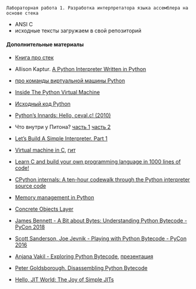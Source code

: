 `Лабораторная работа 1. Разработка интерпретатора языка ассемблера на основе стека`

- ANSI C
- исходные тексты загружаем в свой репозиторий

#### Дополнительные материалы

- [Книга про стек](https://drive.google.com/file/d/1qDuJEO3xEeNpy7b6RoVyV0COb9HYN45B/view?usp=sharing)

- Allison Kaptur. [A Python Interpreter Written in Python](https://www.aosabook.org/en/500L/a-python-interpreter-written-in-python.html)

- [про команды виртуальной машины Python](https://docs.python.org/3/library/dis.html)

- [Inside The Python Virtual Machine](https://leanpub.com/insidethepythonvirtualmachine/read)

- [Исходный код Python](https://github.com/python/cpython/tree/master/Python)

- [Python’s Innards: Hello, ceval.c! (2010)](https://tech.blog.aknin.name/category/my-projects/pythons-innards/)

- Что внутри у Питона? [часть 1](https://www.youtube.com/watch?v=at30AmjPsy4) [часть 2](https://www.youtube.com/watch?v=lSgoYx06L_s) 

- [Let’s Build A Simple Interpreter. Part 1](https://ruslanspivak.com/lsbasi-part1/)

- [Virtual machine in C](https://blog.felixangell.com/virtual-machine-in-c), [гит](https://github.com/felixangell/mac)

- [Learn C and build your own programming language in 1000 lines of code!](http://www.buildyourownlisp.com/)

- [CPython internals: A ten-hour codewalk through the Python interpreter source code](https://www.youtube.com/playlist?list=PLzV58Zm8FuBL6OAv1Yu6AwXZrnsFbbR0S)

- [Memory management in Python](https://rushter.com/blog/python-memory-managment/)

- [Concrete Objects Layer](https://docs.python.org/3/c-api/concrete.html)

- [James Bennett - A Bit about Bytes: Understanding Python Bytecode - PyCon 2018](https://www.youtube.com/watch?v=cSSpnq362Bk)

- [Scott Sanderson, Joe Jevnik - Playing with Python Bytecode - PyCon 2016](https://www.youtube.com/watch?v=mxjv9KqzwjI)

- [Anjana Vakil - Exploring Python Bytecode](https://www.youtube.com/watch?v=GNPKBICTF2w&feature=emb_title), [презентация](https://ep2016.europython.eu/media/conference/slides/exploring-python-bytecode.pdf)

- [Peter Goldsborough. Disassembling Python Bytecode](http://www.goldsborough.me/python/low-level/2016/10/04/00-31-30-disassembling_python_bytecode/)

- [Hello, JIT World: The Joy of Simple JITs](http://blog.reverberate.org/2012/12/hello-jit-world-joy-of-simple-jits.html)

